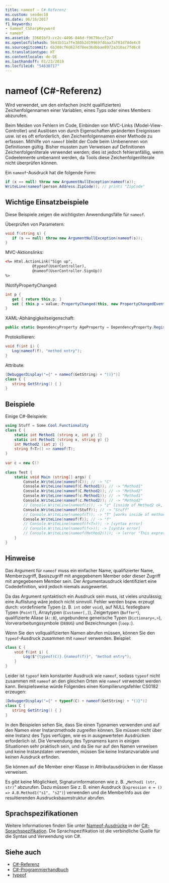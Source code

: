 ```yaml
---
title: nameof – C#-Referenz
ms.custom: seodec18
ms.date: 06/16/2017
f1_keywords:
- nameof_CSharpKeyword
- nameof
ms.assetid: 33601bf3-cc2c-4496-846d-f9679bccf2a7
ms.openlocfilehash: 5641b31a7fe380b2d19969f4baa7a701d74de4c0
ms.sourcegitcommit: 6b308cf6d627d78ee36dbbae8972a310ac7fd6c8
ms.translationtype: HT
ms.contentlocale: de-DE
ms.lasthandoff: 01/23/2019
ms.locfileid: "54638717"
---
```

# <a name="nameof-c-reference"></a>nameof (C#-Referenz)

Wird verwendet, um den einfachen (nicht qualifizierten) Zeichenfolgennamen einer Variablen, eines Typs oder eines Members abzurufen.  

Beim Melden von Fehlern im Code, Einbinden von MVC-Links (Model-View-Controller) und Auslösen von durch Eigenschaften geänderten Ereignissen usw. ist es oft erforderlich, den Zeichenfolgennamen einer Methode zu erfassen.  Mithilfe von `nameof` bleibt der Code beim Umbenennen von Definitionen gültig.  Bisher mussten zum Verweisen auf Definitionen Zeichenfolgenliterale verwendet werden; dies ist jedoch fehleranfällig, wenn Codeelemente umbenannt werden, da Tools diese Zeichenfolgenliterale nicht überprüfen können.  
  
 Ein `nameof`-Ausdruck hat die folgende Form:  
  
```csharp  
if (x == null) throw new ArgumentNullException(nameof(x));  
WriteLine(nameof(person.Address.ZipCode)); // prints "ZipCode"  
```  
  
## <a name="key-use-cases"></a>Wichtige Einsatzbeispiele  
 Diese Beispiele zeigen die wichtigsten Anwendungsfälle für `nameof`.  
  
 Überprüfen von Parametern:  
 ```csharp  
void f(string s) {  
    if (s == null) throw new ArgumentNullException(nameof(s));  
}  
```  
  
 MVC-Aktionslinks:  
 ```html  
<%= Html.ActionLink("Sign up",  
             @typeof(UserController),  
             @nameof(UserController.SignUp))  
%>  
```  
  
 INotifyPropertyChanged:  
 ```csharp  
int p {  
    get { return this.p; }  
    set { this.p = value; PropertyChanged(this, new PropertyChangedEventArgs(nameof(this.p)); } // nameof(p) works too  
}  
```  
  
 XAML-Abhängigkeitseigenschaft:  
 ```csharp  
public static DependencyProperty AgeProperty = DependencyProperty.Register(nameof(Age), typeof(int), typeof(C));  
```  
  
 Protokollieren:  
 ```csharp  
void f(int i) {  
    Log(nameof(f), "method entry");  
}  
```  
  
 Attribute:  
 ```csharp  
[DebuggerDisplay("={" + nameof(GetString) + "()}")]  
class C {  
    string GetString() { }  
}  
```  
  
## <a name="examples"></a>Beispiele  
 Einige C#-Beispiele:  
  
```csharp  
using Stuff = Some.Cool.Functionality  
class C {  
    static int Method1 (string x, int y) {}  
    static int Method1 (string x, string y) {}  
    int Method2 (int z) {}  
    string f<T>() => nameof(T);  
}  
  
var c = new C()  
  
class Test {  
    static void Main (string[] args) {  
        Console.WriteLine(nameof(C)); // -> "C"  
        Console.WriteLine(nameof(C.Method1)); // -> "Method1"   
        Console.WriteLine(nameof(C.Method2)); // -> "Method2"  
        Console.WriteLine(nameof(c.Method1)); // -> "Method1"   
        Console.WriteLine(nameof(c.Method2)); // -> "Method2"  
        // Console.WriteLine(nameof(z)); -> "z" [inside of Method2 ok, inside Method1 is a compiler error]  
        Console.WriteLine(nameof(Stuff)); // -> "Stuff"  
        // Console.WriteLine(nameof(T)); -> "T" [works inside of method but not in attributes on the method]  
        Console.WriteLine(nameof(f)); // -> "f"  
        // Console.WriteLine(nameof(f<T>)); -> [syntax error]  
        // Console.WriteLine(nameof(f<>)); -> [syntax error]  
        // Console.WriteLine(nameof(Method2())); -> [error "This expression does not have a name"]  
    }
}
```  
  
## <a name="remarks"></a>Hinweise  
 Das Argument für `nameof` muss ein einfacher Name, qualifizierter Name, Memberzugriff, Basiszugriff mit angegebenem Member oder dieser Zugriff mit angegebenem Member sein.  Der Argumentausdruck identifiziert eine Codedefinition, wird jedoch niemals ausgewertet.  
  
 Da das Argument syntaktisch ein Ausdruck sein muss, ist vieles unzulässig; eine Auflistung wäre jedoch nicht sinnvoll.  Fehler werden bspw. erzeugt durch: vordefinierte Typen (z. B. `int` oder `void`), auf NULL festlegbare Typen (`Point?`), Arraytypen (`Customer[,]`), Zeigertypen (`Buffer*`), qualifizierte Aliase (`A::B`), ungebundene generische Typen (`Dictionary<,>`), Vorverarbeitungssymbole (`DEBUG`) und Bezeichnungen (`loop:`).  
  
 Wenn Sie den vollqualifizierten Namen abrufen müssen, können Sie den `typeof`-Ausdruck zusammen mit `nameof` verwenden.  Beispiel:
```csharp  
class C {
    void f(int i) {  
        Log($"{typeof(C)}.{nameof(f)}", "method entry");  
    }
}
``` 

 Leider ist `typeof` kein konstanter Ausdruck wie `nameof`, sodass `typeof` nicht zusammen mit `nameof` an den gleichen Orten wie `nameof` verwendet werden kann.  Beispielsweise würde Folgendes einen Kompilierungsfehler CS0182 erzeugen:
 ```csharp  
[DebuggerDisplay("={" + typeof(C) + nameof(GetString) + "()}")]  
class C {  
    string GetString() { }  
}  
```    
 In den Beispielen sehen Sie, dass Sie einen Typnamen verwenden und auf den Namen einer Instanzmethode zugreifen können.  Sie müssen nicht über eine Instanz des Typs verfügen, wie es in ausgewerteten Ausdrücken erforderlich ist.  Die Verwendung des Typnamens kann in einigen Situationen sehr praktisch sein, und da Sie nur auf den Namen verweisen und keine Instanzdaten verwenden, müssen Sie keine Instanzvariable und keinen Ausdruck erfinden.  
  
 Sie können auf die Member einer Klasse in Attributausdrücken in der Klasse verweisen.  
  
 Es gibt keine Möglichkeit, Signaturinformationen wie z. B. „`Method1 (str, str)`“ abzurufen.  Dazu müssen Sie z. B. einen Ausdruck (`Expression e = () => A.B.Method1("s1", "s2")`) verwenden und die MemberInfo aus der resultierenden Ausdrucksbaumstruktur abrufen.  
  
## <a name="language-specifications"></a>Sprachspezifikationen  

Weitere Informationen finden Sie unter [Nameof-Ausdrücke](~/_csharplang/spec/expressions.md#nameof-expressions) in der [C#-Sprachspezifikation](../language-specification/index.md). Die Sprachspezifikation ist die verbindliche Quelle für die Syntax und Verwendung von C#.
 
## <a name="see-also"></a>Siehe auch

- [C#-Referenz](../../../csharp/language-reference/index.md)
- [C#-Programmierhandbuch](../../../csharp/programming-guide/index.md)
- [typeof](../../../csharp/language-reference/keywords/typeof.md)
